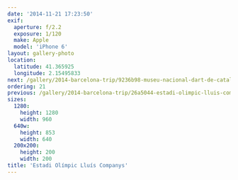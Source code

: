 ```yaml
---
date: '2014-11-21 17:23:50'
exif:
  aperture: f/2.2
  exposure: 1/120
  make: Apple
  model: 'iPhone 6'
layout: gallery-photo
location:
  latitude: 41.365925
  longitude: 2.15495833
next: /gallery/2014-barcelona-trip/9236b98-museu-nacional-dart-de-catalunya
ordering: 21
previous: /gallery/2014-barcelona-trip/26a5044-estadi-olimpic-lluis-companys
sizes:
  1280:
    height: 1280
    width: 960
  640w:
    height: 853
    width: 640
  200x200:
    height: 200
    width: 200
title: 'Estadi Olímpic Lluís Companys'
---
```

